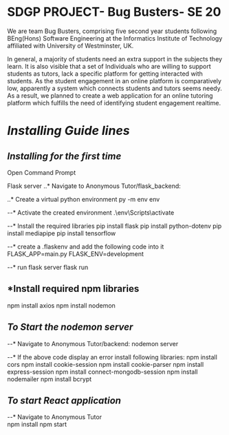 # SDGP PROJECT- Bug Busters- SE 20

We are team Bug Busters, comprising five second year students following BEng(Hons) Software Engineering at the Informatics Institute of Technology affiliated with University of Westminster, UK. 

In general, a majority of students need an extra support in the subjects they learn. It is also visible that a set of Individuals who are willing to support students as tutors, lack a specific platform for getting interacted with students. As the student engagement in an online platform is comparatively low, apparently a system which connects students and tutors seems needy. As a result, we planned to create a web application for an online tutoring platform which fulfills the need of identifying student engagement realtime.



*Installing Guide lines*
=====================================

*Installing for the first time*
------------------------------------
Open Command Prompt

Flask server
  ..* Navigate to Anonymous Tutor/flask_backend:

  ..* Create a virtual python environment
     py -m env env

  --* Activate the created environment
     .\env\Scripts\activate

  --*  Install the required libraries
     pip install flask
     pip install python-dotenv
     pip install mediapipe
     pip install tensorflow


  --*  create a .flaskenv and add the following code into it
      FLASK_APP=main.py
      FLASK_ENV=development

  --*  run flask server
     flask run

*Install required npm libraries
------------------------------------
   npm install axios
   npm install nodemon
 
*To Start the nodemon server*
------------------------------------

--* Navigate to Anonymous Tutor/backend:
  nodemon server
  
--* If the above code display an error install following libraries:
  npm install cors
  npm install cookie-session
  npm install cookie-parser
  npm install express-session
  npm install connect-mongodb-session
  npm install nodemailer
  npm install bcrypt
  
*To start React application*  
------------------------------------
--* Navigate to Anonymous Tutor  
  npm install
  npm start



